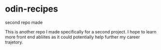 # odin-recipes
second repo made

This is another repo I made specifically for a second project.
I hope to learn more front end abliites as it could potentially help further
my career trajetory.


